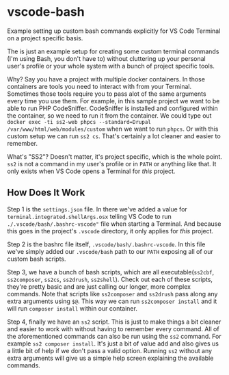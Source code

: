 # vscode-bash

Example setting up custom bash commands explicitly for VS Code Terminal on a
project specific basis.

The is just an example setup for creating some custom terminal commands (I'm
using Bash, you don't have to) without cluttering up your personal user's
profile or your whole system with a bunch of project specific tools.

Why? Say you have a project with multiple docker containers. In those containers
are tools you need to interact with from your Terminal. Sometimes those tools
require you to pass alot of the same arguments every time you use them. For
example, in this sample project we want to be able to run PHP CodeSniffer.
CodeSniffer is installed and configured within the container, so we need to run
it from the container. We could type out
`docker exec -ti ss2-web phpcs --standard=Drupal /var/www/html/web/modules/custom`
when we want to run `phpcs`. Or with this custom setup we can run `ss2 cs`.
That's certainly a lot cleaner and easier to remember.

What's "SS2"? Doesn't matter, it's project specific, which is the whole point.
`ss2` is not a command in my user's profile or in `PATH` or anything like that.
It only exists when VS Code opens a Terminal for _this_ project.

## How Does It Work

Step 1 is the `settings.json` file. In there we've added a value for
`terminal.integrated.shellArgs.osx` telling VS Code to run
`./.vscode/bash/.bashrc-vscode"` file when starting a Terminal. And because this
goes in the project's `.vscode` directory, it only applies for _this_ project.

Step 2 is the bashrc file itself, `.vscode/bash/.bashrc-vscode`. In this file
we've simply added our `.vscode/bash` path to our `PATH` exposing all of our
custom bash scripts.

Step 3, we have a bunch of bash scripts, which are all executable(`ss2cbf`,
`ss2composer`, `ss2cs`, `ss2drush`, `ss2shell`). Check out each of these
scripts, they're pretty basic and are just calling our longer, more complex
commands. Note that scripts like `ss2composer` and `ss2drush` pass along any
extra arguments using `$@`. This way we can run `ss2composer install` and it
will run `composer install` within our container.

Step 4, finally we have an `ss2` script. This is just to make things a bit
cleaner and easier to work with without having to remember every command. All of
the aforementioned commands can also be run using the `ss2` command. For example
`ss2 composer install`. It's just a bit of value add and also gives us a little
bit of help if we don't pass a valid option. Running `ss2` without any extra
arguments will give us a simple help screen explaining the available commands.

